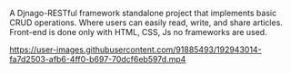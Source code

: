 A Djnago-RESTful framework standalone project that implements basic CRUD operations. Where users can easily read, write, and share articles.  
Front-end is done only with HTML, CSS, Js no frameworks are used.  

https://user-images.githubusercontent.com/91885493/192943014-fa7d2503-afb6-4ff0-b697-70dcf6eb597d.mp4
